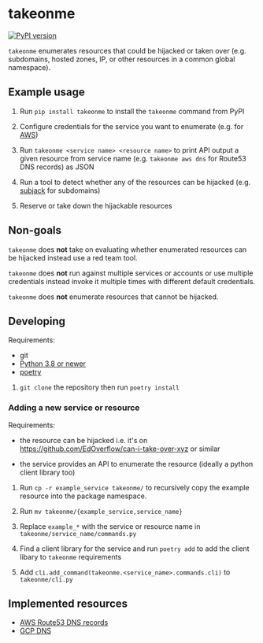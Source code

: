 # takeonme

[![PyPI version](https://badge.fury.io/py/takeonme.svg)](https://badge.fury.io/py/takeonme)

`takeonme` enumerates resources that could be hijacked or taken over
(e.g. subdomains, hosted zones, IP, or other resources in a common
global namespace).


## Example usage

1. Run `pip install takeonme` to install the `takeonme` command from
   PyPI

1. Configure credentials for the service you want to enumerate
   (e.g. for
   [AWS](https://boto3.amazonaws.com/v1/documentation/api/latest/guide/credentials.html#configuring-credentials))

1. Run `takeonme <service name> <resource name>` to print API output a
   given resource from service name (e.g. `takeonme aws dns` for
   Route53 DNS records) as JSON

1. Run a tool to detect whether any of the resources can be hijacked
   (e.g. [subjack](https://github.com/haccer/subjack) for subdomains)

1. Reserve or take down the hijackable resources


## Non-goals

`takeonme` does **not** take on evaluating whether enumerated
resources can be hijacked instead use a red team tool.

`takeonme` does **not** run against multiple services or accounts or
use multiple credentials instead invoke it multiple times with
different default credentials.

`takeonme` does **not** enumerate resources that cannot be hijacked.


## Developing

Requirements:

* git
* [Python 3.8 or newer](https://www.python.org/downloads/)
* [poetry](https://python-poetry.org/)

1. `git clone` the repository then run `poetry install`

### Adding a new service or resource

Requirements:

* the resource can be hijacked i.e. it's on
  https://github.com/EdOverflow/can-i-take-over-xyz or similar

* the service provides an API to enumerate the resource (ideally a
  python client library too)

1. Run `cp -r example_service takeonme/` to recursively copy the
   example resource into the package namespace.

1. Run `mv takeonme/{example_service,service_name}`

1. Replace `example_*` with the service or resource name in
   `takeonme/service_name/commands.py`

1. Find a client library for the service and run `poetry add` to add
   the client libary to `takeonme` requirements

1. Add `cli.add_command(takeonme.<service_name>.commands.cli)` to
   `takeonme/cli.py`


## Implemented resources

* [AWS Route53 DNS records](https://docs.aws.amazon.com/Route53/latest/APIReference/API_ResourceRecord.html)
* [GCP DNS]()
